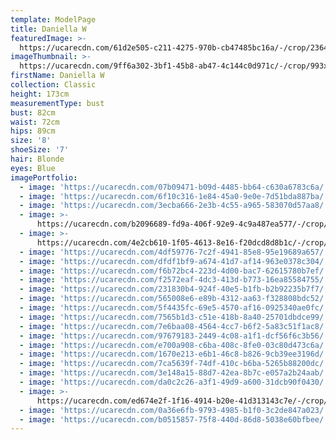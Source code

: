 ```yaml
---
template: ModelPage
title: Daniella W
featuredImage: >-
  https://ucarecdn.com/61d2e505-c211-4275-970b-cb47485bc16a/-/crop/2364x1203/0,0/-/preview/
imageThumbnail: >-
  https://ucarecdn.com/9ff6a302-3bf1-45b8-ab47-4c144c0d971c/-/crop/993x1069/422,136/-/preview/
firstName: Daniella W
collection: Classic
height: 173cm
measurementType: bust
bust: 82cm
waist: 72cm
hips: 89cm
size: '8'
shoeSize: '7'
hair: Blonde
eyes: Blue
imagePortfolio:
  - image: 'https://ucarecdn.com/07b09471-b09d-4485-bb64-c630a6783c6a/'
  - image: 'https://ucarecdn.com/6f10c316-1e84-45a0-9e0e-7d51bda887ba/'
  - image: 'https://ucarecdn.com/3ecba666-2e3b-4c55-a965-583070d57aa8/'
  - image: >-
      https://ucarecdn.com/b2096689-fd9a-406f-92e9-4c9a487ea577/-/crop/1067x1256/0,0/-/preview/
  - image: >-
      https://ucarecdn.com/4e2cb610-1f05-4613-8e16-f20dcd8d8b1c/-/crop/1463x1561/189,377/-/preview/
  - image: 'https://ucarecdn.com/4df59776-7c2f-4941-85e8-95e19689a657/'
  - image: 'https://ucarecdn.com/dfdf1bf9-a674-41d7-af14-963e0378c304/'
  - image: 'https://ucarecdn.com/f6b72bc4-223d-4d00-bac7-62615780b7ef/'
  - image: 'https://ucarecdn.com/f2572eaf-4dc3-413d-b773-16ea85584755/'
  - image: 'https://ucarecdn.com/231830b4-924f-40e5-b1fb-b2b92235b7f7/'
  - image: 'https://ucarecdn.com/565008e6-e89b-4312-aa63-f328808bdc52/'
  - image: 'https://ucarecdn.com/5f4435fc-69e5-4570-af16-0925340ae0fc/'
  - image: 'https://ucarecdn.com/7565b1d3-c51e-418b-8a40-25701dbdce99/'
  - image: 'https://ucarecdn.com/7e6baa08-4564-4cc7-b6f2-5a83c51f1ac8/'
  - image: 'https://ucarecdn.com/97679183-2449-4c08-a1f1-dcf56f6c3b56/'
  - image: 'https://ucarecdn.com/e700a908-c6ba-408c-8fe0-03c80d473c6a/'
  - image: 'https://ucarecdn.com/1670e213-e6b1-46c8-b826-9cb39ee3196d/'
  - image: 'https://ucarecdn.com/7ca5639f-74df-410c-b6ba-5265b88200dc/'
  - image: 'https://ucarecdn.com/3e148a15-88d7-42ea-8b7c-e057a2b24aab/'
  - image: 'https://ucarecdn.com/da0c2c26-a3f1-49d9-a600-31dcb90f0430/'
  - image: >-
      https://ucarecdn.com/ed674e2f-1f16-4914-b20e-41d313143c7e/-/crop/1067x942/0,131/-/preview/
  - image: 'https://ucarecdn.com/0a36e6fb-9793-4985-b1f0-3c2de847a023/'
  - image: 'https://ucarecdn.com/b0515857-75f8-440d-86d8-5038e60bfbee/'
---
```


